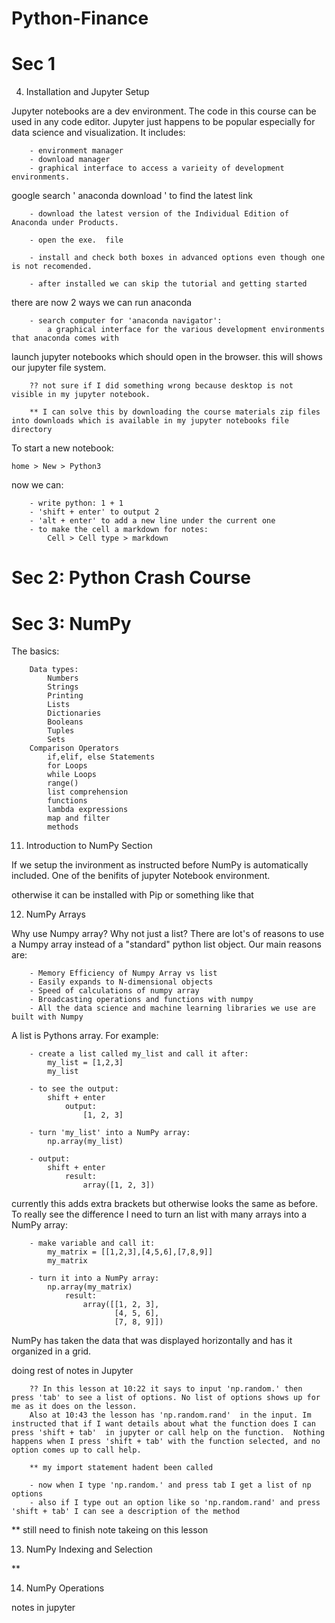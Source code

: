 # Python-Finance

# Sec 1

4. Installation and Jupyter Setup

Jupyter notebooks are a dev environment. The code in this course can be used in any code editor. Jupyter just happens to be popular especially for data science and visualization. It includes:

        - environment manager
        - download manager
        - graphical interface to access a varieity of development environments.

google search ' anaconda download ' to find the latest link

        - download the latest version of the Individual Edition of Anaconda under Products.

        - open the exe.  file

        - install and check both boxes in advanced options even though one is not recomended.

        - after installed we can skip the tutorial and getting started

there are now 2 ways we can run anaconda

        - search computer for 'anaconda navigator':
            a graphical interface for the various development environments that anaconda comes with

launch jupyter notebooks which should open in the browser. this will shows our jupyter file system.

        ?? not sure if I did something wrong because desktop is not visible in my jupyter notebook.

        ** I can solve this by downloading the course materials zip files into downloads which is available in my jupyter notebooks file directory

To start a new notebook:

    home > New > Python3

now we can:

        - write python: 1 + 1
        - 'shift + enter' to output 2
        - 'alt + enter' to add a new line under the current one
        - to make the cell a markdown for notes:
            Cell > Cell type > markdown

# Sec 2: Python Crash Course

# Sec 3: NumPy

The basics:

        Data types:
            Numbers
            Strings
            Printing
            Lists
            Dictionaries
            Booleans
            Tuples
            Sets
        Comparison Operators
            if,elif, else Statements
            for Loops
            while Loops
            range()
            list comprehension
            functions
            lambda expressions
            map and filter
            methods

11. Introduction to NumPy Section

If we setup the invironment as instructed before NumPy is automatically included. One of the benifits of jupyter Notebook environment.

otherwise it can be installed with Pip or something like that

12. NumPy Arrays

Why use Numpy array? Why not just a list? There are lot's of reasons to use a Numpy array instead of a "standard" python list object. Our main reasons are:

        - Memory Efficiency of Numpy Array vs list
        - Easily expands to N-dimensional objects
        - Speed of calculations of numpy array
        - Broadcasting operations and functions with numpy
        - All the data science and machine learning libraries we use are built with Numpy

A list is Pythons array. For example:

        - create a list called my_list and call it after:
            my_list = [1,2,3]
            my_list

        - to see the output:
            shift + enter
                output:
                    [1, 2, 3]

        - turn 'my_list' into a NumPy array:
            np.array(my_list)

        - output:
            shift + enter
                result:
                    array([1, 2, 3])

currently this adds extra brackets but otherwise looks the same as before. To really see the difference I need to turn an list with many arrays into a NumPy array:

        - make variable and call it:
            my_matrix = [[1,2,3],[4,5,6],[7,8,9]]
            my_matrix

        - turn it into a NumPy array:
            np.array(my_matrix)
                result:
                    array([[1, 2, 3],
                           [4, 5, 6],
                           [7, 8, 9]])

NumPy has taken the data that was displayed horizontally and has it organized in a grid.

doing rest of notes in Jupyter

        ?? In this lesson at 10:22 it says to input 'np.random.' then press 'tab' to see a list of options. No list of options shows up for me as it does on the lesson.
        Also at 10:43 the lesson has 'np.random.rand'  in the input. Im instructed that if I want details about what the function does I can press 'shift + tab'  in jupyter or call help on the function.  Nothing happens when I press 'shift + tab' with the function selected, and no option comes up to call help.

        ** my import statement hadent been called

        - now when I type 'np.random.' and press tab I get a list of np options
        - also if I type out an option like so 'np.random.rand' and press 'shift + tab' I can see a description of the method

\*\* still need to finish note takeing on this lesson

13. NumPy Indexing and Selection

\*\*

14. NumPy Operations

notes in jupyter
